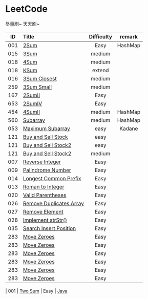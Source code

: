 # LeetCode

尽量刷~ 天天刷~

| ID   | Title                                    | Difficulty |                 remark                   |   
| ---- | :--------------------------------------- | :--------: | :--------------------------------------: | 
| 001  | [2Sum](/problems/001-2Sum.md)            |    Easy    |   HashMap
| 015  | [3Sum](/problems/015-3Sum.md)            |    medium  | 
| 018  | [4Sum](/problems/018-4Sum.md)            |    medium  | 
| 018  | [KSum](/problems/018-KSum_extend.md)     |    extend  | 
| 016  | [3Sum Closest](/problems/016-3SumClosest.md)                  |    medium  | 
| 259  | [3Sum Small](/problems/259-3SumSmaller.md)|    medium  | 
| 167  | [2SumII](/problems/167-2SumArray.md)      |    Easy    | 
| 653  | [2SumIV](/problems/653-2SumBST.md)        |    Easy    | 
| 454  | [4SumII](/problems/454-4SumII.md)         |    medium  |  HashMap
| 560  | [Subarray](/problems/560-Subarray.md)     |    medium  |  HashMap
| 053  | [Maximum Subarray](/problems/121-Stock.md)     |    easy  |  Kadane
| 121  | [Buy and Sell Stock](/problems/121-Stock.md)     |    easy  | 
| 121  | [Buy and Sell Stock2](/problems/121-Stock.md)     |    easy  | 
| 121  | [Buy and Sell Stock2](/problems/121-Stock.md)     |    medium  |  
| 007  | [Reverse Integer](/problems/007-Reverse_Integer.md)            |    Easy    |   
| 009  | [Palindrome Number](/problems/009-Palindrome_Number.md)           |    Easy    |   
| 014  | [Longest Common Prefix](/problems/014-Longest_Common_Prefix.md)            |    Easy    |   
| 013  | [Roman to Integer](/problems/013-Roman2Integer.md)            |    Easy    |   
| 020  | [Valid Parentheses](/problems/020-Valid_Parentheses.md)            |    Easy    | 
| 026  | [Remove Duplicates Array](/problems/026-Duplicates_Array.md)            |    Easy    | 
| 027  | [Remove Element](/problems/027-Remove_Element.md)            |    Easy    | 
| 028  | [Implement strStr()](/problems/028-Implement_strStr().md)            |    Easy    | 
| 035  | [Search Insert Position](/problems/035-Insert_Position.md)            |    Easy    | 
| 283  | [Move Zeroes](/problems/283-Move_Zeroes.md)            |    Easy    | 
| 283  | [Move Zeroes](/problems/283-Move_Zeroes.md)            |    Easy    | 
| 283  | [Move Zeroes](/problems/283-Move_Zeroes.md)            |    Easy    | 
| 283  | [Move Zeroes](/problems/283-Move_Zeroes.md)            |    Easy    | 
| 283  | [Move Zeroes](/problems/283-Move_Zeroes.md)            |    Easy    | 
| 283  | [Move Zeroes](/problems/283-Move_Zeroes.md)            |    Easy    | 

| 001  | [Two Sum](https://leetcode.com/problems/two-sum/) |    Easy    | [Java](https://github.com/) 
